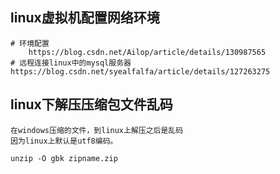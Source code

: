 ## linux虚拟机配置网络环境
```text
# 环境配置
    https://blog.csdn.net/Ailop/article/details/130987565
# 远程连接linux中的mysql服务器
https://blog.csdn.net/syealfalfa/article/details/127263275
```

## linux下解压压缩包文件乱码
```text
在windows压缩的文件，到linux上解压之后是乱码  
因为linux上默认是utf8编码。
```
```shell
unzip -O gbk zipname.zip
```